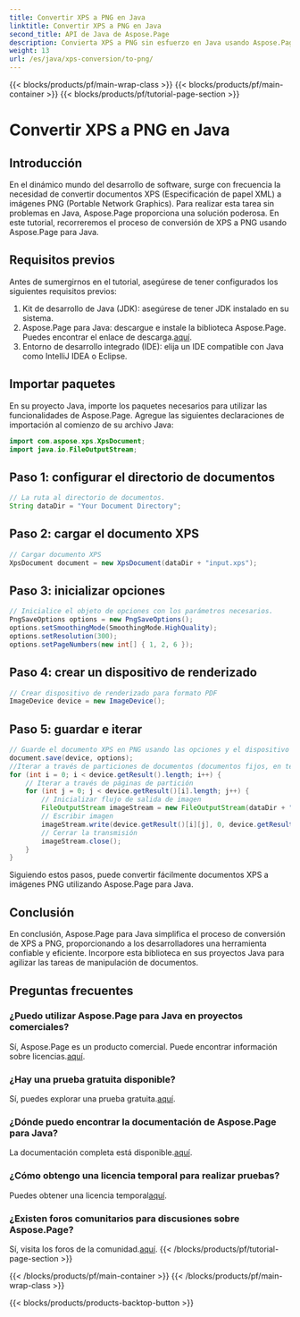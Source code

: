 ```yaml
---
title: Convertir XPS a PNG en Java
linktitle: Convertir XPS a PNG en Java
second_title: API de Java de Aspose.Page
description: Convierta XPS a PNG sin esfuerzo en Java usando Aspose.Page. Optimice las tareas de documentos con esta solución confiable y fácil de usar para desarrolladores.
weight: 13
url: /es/java/xps-conversion/to-png/
---
```


{{< blocks/products/pf/main-wrap-class >}}
{{< blocks/products/pf/main-container >}}
{{< blocks/products/pf/tutorial-page-section >}}

# Convertir XPS a PNG en Java

## Introducción
En el dinámico mundo del desarrollo de software, surge con frecuencia la necesidad de convertir documentos XPS (Especificación de papel XML) a imágenes PNG (Portable Network Graphics). Para realizar esta tarea sin problemas en Java, Aspose.Page proporciona una solución poderosa. En este tutorial, recorreremos el proceso de conversión de XPS a PNG usando Aspose.Page para Java.
## Requisitos previos
Antes de sumergirnos en el tutorial, asegúrese de tener configurados los siguientes requisitos previos:
1. Kit de desarrollo de Java (JDK): asegúrese de tener JDK instalado en su sistema.
2.  Aspose.Page para Java: descargue e instale la biblioteca Aspose.Page. Puedes encontrar el enlace de descarga.[aquí](https://releases.aspose.com/page/java/).
3. Entorno de desarrollo integrado (IDE): elija un IDE compatible con Java como IntelliJ IDEA o Eclipse.
## Importar paquetes
En su proyecto Java, importe los paquetes necesarios para utilizar las funcionalidades de Aspose.Page. Agregue las siguientes declaraciones de importación al comienzo de su archivo Java:
```java
import com.aspose.xps.XpsDocument;
import java.io.FileOutputStream;
```
## Paso 1: configurar el directorio de documentos
```java
// La ruta al directorio de documentos.
String dataDir = "Your Document Directory";
```
## Paso 2: cargar el documento XPS
```java
// Cargar documento XPS
XpsDocument document = new XpsDocument(dataDir + "input.xps");
```
## Paso 3: inicializar opciones
```java
// Inicialice el objeto de opciones con los parámetros necesarios.
PngSaveOptions options = new PngSaveOptions();
options.setSmoothingMode(SmoothingMode.HighQuality);
options.setResolution(300);
options.setPageNumbers(new int[] { 1, 2, 6 });
```
## Paso 4: crear un dispositivo de renderizado
```java
// Crear dispositivo de renderizado para formato PDF
ImageDevice device = new ImageDevice();
```
## Paso 5: guardar e iterar
```java
// Guarde el documento XPS en PNG usando las opciones y el dispositivo
document.save(device, options);
//Iterar a través de particiones de documentos (documentos fijos, en términos XPS)
for (int i = 0; i < device.getResult().length; i++) {
    // Iterar a través de páginas de partición
    for (int j = 0; j < device.getResult()[i].length; j++) {
        // Inicializar flujo de salida de imagen
        FileOutputStream imageStream = new FileOutputStream(dataDir + "XPStoPNG" + "_" + (i + 1) + "_" + (j + 1) + ".png");
        // Escribir imagen
        imageStream.write(device.getResult()[i][j], 0, device.getResult()[i][j].length);
        // Cerrar la transmisión
        imageStream.close();
    }
}
```
Siguiendo estos pasos, puede convertir fácilmente documentos XPS a imágenes PNG utilizando Aspose.Page para Java.
## Conclusión
En conclusión, Aspose.Page para Java simplifica el proceso de conversión de XPS a PNG, proporcionando a los desarrolladores una herramienta confiable y eficiente. Incorpore esta biblioteca en sus proyectos Java para agilizar las tareas de manipulación de documentos.
## Preguntas frecuentes
### ¿Puedo utilizar Aspose.Page para Java en proyectos comerciales?
 Sí, Aspose.Page es un producto comercial. Puede encontrar información sobre licencias.[aquí](https://purchase.aspose.com/buy).
### ¿Hay una prueba gratuita disponible?
 Sí, puedes explorar una prueba gratuita.[aquí](https://releases.aspose.com/).
### ¿Dónde puedo encontrar la documentación de Aspose.Page para Java?
 La documentación completa está disponible.[aquí](https://reference.aspose.com/page/java/).
### ¿Cómo obtengo una licencia temporal para realizar pruebas?
 Puedes obtener una licencia temporal[aquí](https://purchase.aspose.com/temporary-license/).
### ¿Existen foros comunitarios para discusiones sobre Aspose.Page?
 Sí, visita los foros de la comunidad.[aquí](https://forum.aspose.com/c/page/39).
{{< /blocks/products/pf/tutorial-page-section >}}

{{< /blocks/products/pf/main-container >}}
{{< /blocks/products/pf/main-wrap-class >}}

{{< blocks/products/products-backtop-button >}}
